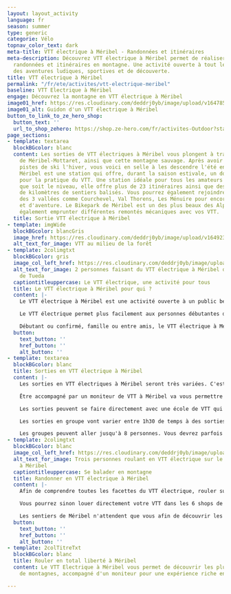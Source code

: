 ```yaml
---
layout: layout_activity
language: fr
season: summer
type: generic
categorie: Vélo
topnav_color_text: dark
meta-title: VTT électrique à Méribel - Randonnées et itinéraires
meta-description: Découvrez VTT électrique à Méribel permet de réaliser de magnifiques
  randonnées et itinéraires en montagne. Une activité ouverte à tout le monde, pour
  des aventures ludiques, sportives et de découverte.
title: VTT électrique à Méribel
permalink: "/fr/ete/activites/vtt-electrique-meribel"
baseline: VTT Electrique à Méribel
engage: Découvrez la montagne en VTT électrique à Méribel
image01_href: https://res.cloudinary.com/deddrj0yb/image/upload/v1647857920/website/M%C3%A9ribel/35365524180_debaa2cd42_o.jpg
image01_alt: Guidon d'un VTT électrique à Méribel
button_to_link_to_ze_hero_shop:
  button_text: ''
  url_to_shop_zehero: https://shop.ze-hero.com/fr/activites-Outdoor?station=M%C3%A9ribel&calessonstype=all&catypegenderlistsummer=all&calessonsactivitytype=VTT&start-date=
page_sections:
- template: textarea
  blockBGcolor: blanc
  content: Les sorties de VTT électriques à Méribel vous plongent à travers les villages
    de Méribel-Mottaret, ainsi que cette montagne sauvage. Après avoir profité des
    pistes de ski l'hiver, vous voici en selle à les descendre l'été en VTT électrique.
    Méribel est une station qui offre, durant la saison estivale, un domaine incroyable
    pour la pratique du VTT. Une station idéale pour tous les amateurs de VTT, quel
    que soit le niveau, elle offre plus de 23 itinéraires ainsi que des centaines
    de kilomètres de sentiers balisés. Vous pourrez également rejoindre les stations
    des 3 vallées comme Courchevel, Val Thorens, Les Ménuire pour encore plus de circuit
    et d'aventure. Le Bikepark de Méribel est un des plus beaux des Alpes. Vous pourrez
    également emprunter différentes remontés mécaniques avec vos VTT.
  title: Sortie VTT électrique à Méribel
- template: imgWide
  blockBGcolor: blancGris
  image_href: https://res.cloudinary.com/deddrj0yb/image/upload/v1649234241/website/assets/Recadr%C3%A9es/vtt.png
  alt_text_for_image: VTT au milieu de la forêt
- template: 2colimgtxt
  blockBGcolor: gris
  image_col_left_href: https://res.cloudinary.com/deddrj0yb/image/upload/v1648132826/website/M%C3%A9ribel/48230034906_3f54e7e3a3_c.jpg
  alt_text_for_image: 2 personnes faisant du VTT électrique à Méribel devant le lac
    de Tueda
  captiontitleuppercase: Le VTT électrique, une activité pour tous
  title: Le VTT électrique à Méribel pour qui ?
  content: |-
    Le VTT électrique à Méribel est une activité ouverte à un public beaucoup plus large que le VTT classique. En effet, l'assistance ainsi que les différents modes de puissance va permettre de faciliter le pédalage, de franchir plus facilement les obstacles et le dénivelé sans trop forcer. Cela rend alors la pratique plus agréable et facilite l'engagement physique. En descente, le VTT électrique sera également très agréable à manœuvrer. Engagez-vous dans les descentes techniques en toute confiance.

    Le VTT électrique permet plus facilement aux personnes débutantes de se tenter dans l'activité du VTT. Le VTT classique reste tout de même beaucoup plus physique et éprouvant sur l'aspect physique et musculaire. L'assistance électrique va également permettre d'avoir des groupes de niveau qui seront beaucoup plus homogènes. Hormis l'engagement en descente, en montée grâce aux vitesses, chacun pourra suivre l'autre. Vous pourrez alors partir en famille randonner sur les sentiers de VTT à Méribel.

    Débutant ou confirmé, famille ou entre amis, le VTT électrique à Méribel vous permettra de randonnées des journées entières en découvrant la station, de faire des descentes techniques et engagées mais aussi de faire une bonne sortie sportive.
  button:
    text_button: ''
    href_button: ''
    alt_button: ''
- template: textarea
  blockBGcolor: blanc
  title: Sorties en VTT électrique à Méribel
  content: |-
    Les sorties en VTT électriques à Méribel seront très variées. C'est de multiples choix de circuit et d'itinéraires que vous pourrez faire à Méribel. La station a également mis en place des itinéraires spécialement conçus. Vous allez en trouver au nombre de 6. La plupart des circuits seront par niveau comme les pistes de ski : verte / bleue / rouge / noire. Vous pourrez naviguer également vers les autres stations des 3 vallées, ce qui vous offre des circuits beaucoup plus long et très variés. L'avantage du VTT électrique, c'est que si vous économisez assez la batterie, vous pourrez réaliser de très longues et belles randonnées. Les 3 vallées proposent également 13 circuits de VTTAE ainsi que 19 itinéraires enduros.

    Être accompagné par un moniteur de VTT à Méribel va vous permettre d'avoir les conseils d'un professionnel. Il vous apprendra comment bien rouler et se servir d'un VTT électrique, de bien gérer sa batterie, de bien descendre etc. Il vous accompagnera afin de vous faire découvrir les plus belles balades en fonction de vous envies et de votre niveau. Il saura exactement quel circuit de VTT à Méribel sera adapté au groupe. Il adaptera ces sorties si vous désirez plutôt découvrir le domaine, grimper des sommets, réaliser des descentes techniques, se balader en famille..

    Les sorties peuvent se faire directement avec une école de VTT qui proposent alors différentes sorties de VTT électrique à Méribel. Vous retrouverez une école de VTT à Méribel. Vous trouverez sinon des indépendants qui proposent aussi des sorties et des randonnées de VTT électriques à Méribel.

    Les sorties en groupe vont varier entre 1h30 de temps à des sorties à la journée avec des thèmes parfois différents. Ensuite vous pourrez avoir des stages de VTT que ce soit pour les enfants comme pour les adultes.

    Les groupes peuvent aller jusqu'à 8 personnes. Vous devrez parfois louer votre VTT Electrique afin de réaliser la sortie encadrée car certains moniteurs ou écoles ne proposent pas en plus la location de VTT. Il y a environ 6 magasins de location de VTT électrique à Méribel.
- template: 2colimgtxt
  blockBGcolor: blanc
  image_col_left_href: https://res.cloudinary.com/deddrj0yb/image/upload/v1648132825/website/M%C3%A9ribel/50344687111_56e3ff0e88_c.jpg
  alt_text_for_image: Trois personnes roulant en VTT électrique sur le col de la Loze
    à Méribel
  captiontitleuppercase: Se balader en montagne
  title: Randonner en VTT électrique à Méribel
  content: |-
    Afin de comprendre toutes les facettes du VTT électrique, rouler sur les meilleurs circuits, il sera idéal de réserver une sortie encadrée par un moniteur. Vous pourrez alors randonner en VTT électrique à Méribel en vous laissant porter.

    Vous pourrez sinon louer directement votre VTT dans les 6 shops de Méribel. La location de VTTAE se fait pour la demi-journée à la journée ou alors pour plusieurs. Un peu comme les skis !

    Les sentiers de Méribel n'attendent que vous afin de découvrir les joies du VTT avec une assistance électrique. Découvrez les chemins, les sentiers dans une faune, une flore et nature sauvage et préservé dans la station de Méribel ainsi que tous ses petits villages.
  button:
    text_button: ''
    href_button: ''
    alt_button: ''
- template: 2colTitreTxt
  blockBGcolor: blanc
  title: Rouler en total liberté à Méribel
  content: Le VTT Electrique à Méribel vous permet de découvrir les plus sentiers
    de montagnes, accompagné d'un moniteur pour une expérience riche en découverte.

---
```

